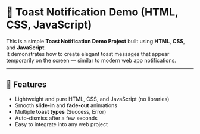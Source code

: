 # 🔔 Toast Notification Demo (HTML, CSS, JavaScript)

This is a simple **Toast Notification Demo Project** built using **HTML**, **CSS**, and **JavaScript**.  
It demonstrates how to create elegant toast messages that appear temporarily on the screen — similar to modern web app notifications.

---

## 🚀 Features
- Lightweight and pure HTML, CSS, and JavaScript (no libraries)
- Smooth **slide-in** and **fade-out** animations
- Multiple **toast types** (Success, Error)
- Auto-dismiss after a few seconds
- Easy to integrate into any web project


